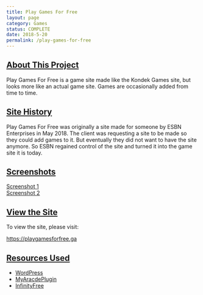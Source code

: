 ```yaml
---
title: Play Games For Free
layout: page
category: Games
status: COMPLETE
date: 2018-5-20
permalink: /play-games-for-free
---
```



## <u>About This Project</u>

Play Games For Free is a game site made like the Kondek Games site, but looks more like an actual game site.  Games are occasionally added from time to time.

## <u>Site History</u>

Play Games For Free was originally a site made for someone by ESBN Enterprises in May 2018.  The client was requesting a site to be made so they could add games to it.  But eventually they did not want to have the site anymore.  So ESBN regained control of the site and turned it into the game site it is today.


## <u>Screenshots</u>

<a target="_blank" href="https://www.bradykondek.ga/pics/pg1.png">Screenshot 1</a>
<br>
<a target="_blank" href="https://www.bradykondek.ga/pics/pg2.png">Screenshot 2</a>


## <u>View the Site</u>

To view the site, please visit:

<a target="_blank" href="https://playgamesforfree.ga">https://playgamesforfree.ga</a>

## <u>Resources Used</u>

<ul>
  <li><a target="_blank" href="https://wordpress.org">WordPress</a></li>
  <li><a target="_blank" href="https://myarcadeplugin.com">MyAracdePlugin</a></li>
  <li><a target="_blank" href="https://infinityfree.net">InfinityFree</a></li>
</ul>
